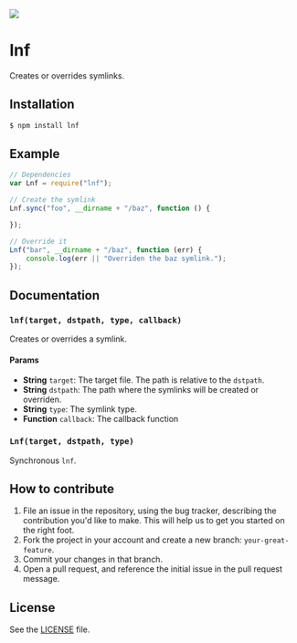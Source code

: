 ![](http://i.imgur.com/tUWANmF.png)

# lnf
Creates or overrides symlinks.

## Installation
```sh
$ npm install lnf
```

## Example

```js
// Dependencies
var Lnf = require("lnf");

// Create the symlink
Lnf.sync("foo", __dirname + "/baz", function () {

});

// Override it
Lnf("bar", __dirname + "/baz", function (err) {
    console.log(err || "Overriden the baz symlink.");
});
```

## Documentation

### `lnf(target, dstpath, type, callback)`
Creates or overrides a symlink.

#### Params
- **String** `target`: The target file. The path is relative to the `dstpath`.
- **String** `dstpath`: The path where the symlinks will be created or overriden.
- **String** `type`: The symlink type.
- **Function** `callback`: The callback function

### `Lnf(target, dstpath, type)`
Synchronous `lnf`.

## How to contribute
1. File an issue in the repository, using the bug tracker, describing the
   contribution you'd like to make. This will help us to get you started on the
   right foot.
2. Fork the project in your account and create a new branch:
   `your-great-feature`.
3. Commit your changes in that branch.
4. Open a pull request, and reference the initial issue in the pull request
   message.

## License
See the [LICENSE](./LICENSE) file.
